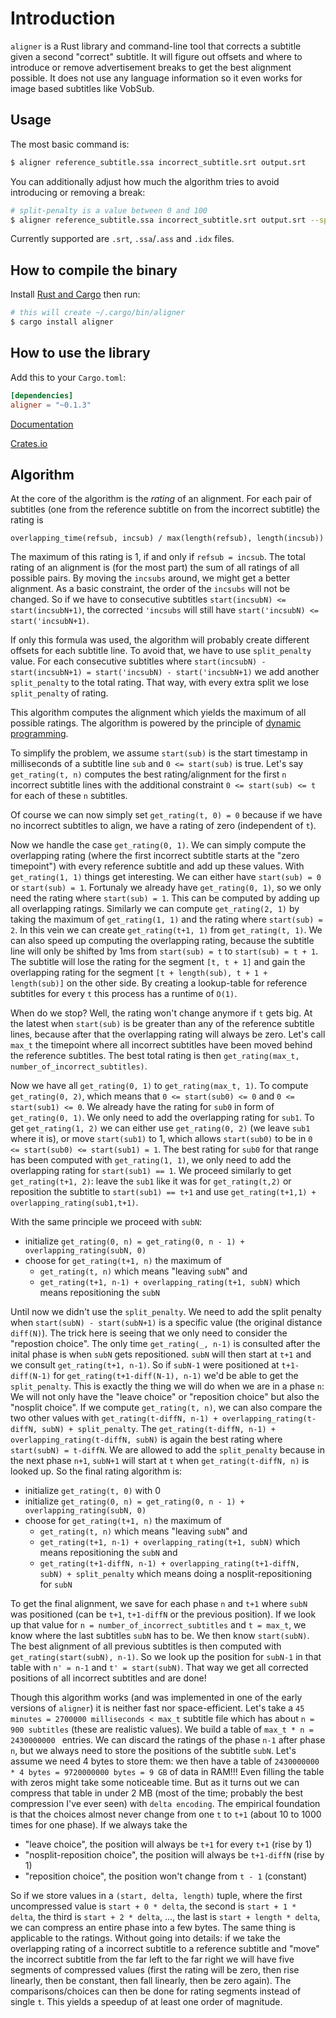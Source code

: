 # Introduction

`aligner` is a Rust library and command-line tool that corrects a subtitle given
a second "correct" subtitle. It will figure out offsets and where to
introduce or remove advertisement breaks to get the best alignment possible. It does not use
any language information so it even works for image based subtitles like VobSub.

## Usage

The most basic command is:

```bash
$ aligner reference_subtitle.ssa incorrect_subtitle.srt output.srt
```

You can additionally adjust how much the algorithm tries to avoid introducing or removing a break:

```bash
# split-penalty is a value between 0 and 100
$ aligner reference_subtitle.ssa incorrect_subtitle.srt output.srt --split-penalty 2.6
```

Currently supported are `.srt`, `.ssa`/`.ass` and `.idx` files.

## How to compile the binary

Install [Rust and Cargo](https://www.rust-lang.org/en-US/install.html) then run:

```bash
# this will create ~/.cargo/bin/aligner
$ cargo install aligner
```

## How to use the library
Add this to your `Cargo.toml`:

```toml
[dependencies]
aligner = "~0.1.3"
```

[Documentation](https://docs.rs/aligner)

[Crates.io](https://crates.io/crates/aligner)



## Algorithm

At the core of the algorithm is the _rating_ of an alignment. For each pair of subtitles (one from the reference subtitle on from the incorrect subtitle) the rating is

`overlapping_time(refsub, incsub) / max(length(refsub), length(incsub))`

The maximum of this rating is 1, if and only if `refsub = incsub`. The total rating of an alignment is (for the most part) the sum of all ratings of all possible pairs. By moving the `incsubs` around, we might get a better alignment. As a basic constraint, the order of the `incsubs` will not be changed. So if we have to consecutive subtitles `start(incsubN) <= start(incsubN+1)`, the corrected `'incsubs` will still have `start('incsubN) <= start('incsubN+1)`.

If only this formula was used, the algorithm will probably create different offsets for each subtitle line. To avoid that, we have to use `split_penalty` value. For each consecutive subtitles where  `start(incsubN) - start(incsubN+1) = start('incsubN) - start('incsubN+1)` we add another `split_penalty` to the total rating. That way, with every extra split we lose `split_penalty` of rating.

This algorithm computes the alignment which yields the maximum of all possible ratings. The algorithm is powered by the principle of [dynamic programming](https://en.wikipedia.org/wiki/Dynamic_programming).

To simplify the problem, we assume `start(sub)` is the start timestamp in milliseconds of a subtitle line `sub` and `0 <= start(sub)` is true. Let's say `get_rating(t, n)` computes the best rating/alignment for the first `n` incorrect subtitle lines with the additional constraint `0 <= start(sub) <= t` for each of these `n` subtitles.

Of course we can now simply set `get_rating(t, 0) = 0` because if we have no incorrect subtitles to align, we have a rating of zero (independent of `t`).

Now we handle the case `get_rating(0, 1)`. We can simply compute the overlapping rating (where the first incorrect subtitle starts at the "zero timepoint") with every reference subtitle and add up these values. With `get_rating(1, 1)` things get interesting. We can either have `start(sub) = 0` or `start(sub) = 1`. Fortunaly we already have `get_rating(0, 1)`, so we only need the rating where `start(sub) = 1`. This can be computed by adding up all overlapping ratings. Similarly we can compute `get_rating(2, 1)` by taking the maximum of `get_rating(1, 1)` and the rating where `start(sub) = 2`. In this vein we can create `get_rating(t+1, 1)` from `get_rating(t, 1)`. We can also speed up computing the overlapping rating, because the subtitle line will only be shifted by 1ms from `start(sub) = t` to `start(sub) = t + 1`. The subtitle will lose the rating for the segment `[t, t + 1]` and gain the overlapping rating for the segment `[t + length(sub), t + 1 + length(sub)]` on the other side. By creating a lookup-table for reference subtitles for every `t` this process has a runtime of `O(1)`.

When do we stop? Well, the rating won't change anymore if `t` gets big. At the latest when `start(sub)` is be greater than any of the reference subtitle lines, because after that the overlapping rating will always be zero. Let's call `max_t` the timepoint where all incorrect subtitles have been moved behind the reference subtitles. The best total rating is then `get_rating(max_t, number_of_incorrect_subtitles)`.

Now we have all `get_rating(0, 1)` to `get_rating(max_t, 1)`. To compute `get_rating(0, 2)`, which means that `0 <= start(sub0) <= 0` and `0 <= start(sub1) <= 0`. We already have the rating for `sub0` in form of `get_rating(0, 1)`. We only need to add the overlapping rating for `sub1`. To get `get_rating(1, 2)` we can either use `get_rating(0, 2)` (we leave `sub1` where it is), or move `start(sub1)` to 1, which allows `start(sub0)` to be in `0 <= start(sub0) <= start(sub1) = 1`. The best rating for `sub0` for that range has been computed with `get_rating(1, 1)`, we only need to add the overlapping rating for `start(sub1) == 1`. We proceed similarly to get `get_rating(t+1, 2)`: leave the `sub1` like it was for `get_rating(t,2)` or reposition the subtitle to `start(sub1) == t+1` and use `get_rating(t+1,1) + overlapping_rating(sub1,t+1)`.

With the same principle we proceed with `subN`:

-   initialize `get_rating(0, n) = get_rating(0, n - 1) + overlapping_rating(subN, 0)`
-   choose for `get_rating(t+1, n)` the maximum of
    -   `get_rating(t, n)` which means "leaving `subN`" and
    -   `get_rating(t+1, n-1) + overlapping_rating(t+1, subN)` which means repositioning the `subN`


Until now we didn't use the `split_penalty`. We need to add the split penalty when `start(subN) - start(subN+1)` is a specific value (the original distance `diff(N)`). The trick here is seeing that we only need to consider the "repostion choice". The only time `get_rating(_, n-1)` is consulted after the inital phase is when `subN` gets repositioned. `subN` will then start at `t+1` and we consult `get_rating(t+1, n-1)`. So if `subN-1` were positioned at `t+1-diff(N-1)` for `get_rating(t+1-diff(N-1), n-1)` we'd be able to get the `split_penalty`. This is exactly the thing we will do when we are in a phase `n`: We will not only have the "leave choice" or "reposition choice" but also the "nosplit choice". If we compute `get_rating(t, n)`, we can also compare the two other values with `get_rating(t-diffN, n-1) + overlapping_rating(t-diffN, subN) + split_penalty`. The `get_rating(t-diffN, n-1) + overlapping_rating(t-diffN, subN)` is again the best rating where `start(subN) = t-diffN`. We are allowed to add the `split_penalty` because in the next phase `n+1`, `subN+1` will start at `t` when `get_rating(t-diffN, n)` is looked up. So the final rating algorithm is:

-   initialize `get_rating(t, 0)` with 0
-   initialize `get_rating(0, n) = get_rating(0, n - 1) + overlapping_rating(subN, 0)`
-   choose for `get_rating(t+1, n)` the maximum of
    -   `get_rating(t, n)` which means "leaving `subN`" and
    -   `get_rating(t+1, n-1) + overlapping_rating(t+1, subN)` which means repositioning the `subN` and
    -   `get_rating(t+1-diffN, n-1) + overlapping_rating(t+1-diffN, subN) + split_penalty` which means doing a nosplit-repositioning for `subN`


To get the final alignment, we save for each phase `n` and `t+1` where `subN` was positioned (can be `t+1`, `t+1-diffN` or the previous position). If we look up that value for `n = number_of_incorrect_subtitles` and `t = max_t`, we know where the last subtitles `subN` has to be. We then know `start(subN)`. The best alignment of all previous subtitles is then computed with `get_rating(start(subN), n-1)`. So we look up the position for `subN-1` in that table with `n' = n-1` and `t' = start(subN)`. That way we get all corrected positions of all incorrect subtitles and are done!

Though this algorithm works (and was implemented in one of the early versions of `aligner`) it is neither fast nor space-efficient. Let's take a `45 minutes = 2700000 milliseconds < max_t` subtitle file which has about `n = 900 subtitles` (these are realistic values). We build a table of `max_t * n = 2430000000 ` entries. We can discard the ratings of the phase `n-1` after phase `n`, but we always need to store the positions of the subtitle `subN`. Let's assume we need 4 bytes to store them: we then have a table of `2430000000 * 4 bytes = 9720000000 bytes = 9 GB` of data in RAM!!! Even filling the table with zeros might take some noticeable time. But as it turns out we can compress that table in under 2 MB (most of the time; probably the best compression I've ever seen) with `delta encoding`. The empirical foundation is that the choices almost never change from one `t` to `t+1` (about 10 to 1000 times for one phase). If we always take the

-   "leave choice", the position will always be `t+1` for every `t+1` (rise by 1)
-   "nosplit-reposition choice", the position will always be `t+1-diffN` (rise by 1)
-   "reposition choice", the position won't change from `t - 1` (constant)

So if we store values in a `(start, delta, length)` tuple, where the first uncompressed value is `start + 0 * delta`, the second is `start + 1 * delta`, the third is `start + 2 * delta`, ..., the last is `start + length * delta`, we can compress an entire phase into a few bytes. The same thing is applicable to the ratings. Without going into details: if we take the overlapping rating of a incorrect subtitle to a reference subtitle and "move" the incorrect subtitle from the far left to the far right we will have five segments of compressed values (first the rating will be zero, then rise linearly, then be constant, then fall linearly, then be zero again). The comparisons/choices can then be done for rating segments instead of single `t`. This yields a speedup of at least one order of magnitude.
